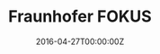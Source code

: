 ---
title: Fraunhofer FOKUS
summary: The Fraunhofer Institute for Open Communication Systems (FOKUS) is an organization of the Fraunhofer Society and it is engaged in applied research and development in the field of Information and Communications Technology (ICT). Fraunhofer FOKUS Institute is based on an organization with different business units and Eclipse MOSAIC is the result of many years of automotive research at ASCT (Automotive Services and Communication Technologies).
tags:
- Demo
date: "2016-04-27T00:00:00Z"

# Optional external URL for project (replaces project detail page).
external_link: https://www.fokus.fraunhofer.de/en
---